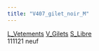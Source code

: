 ```yaml
---
title: "V407_gilet_noir_M"
---
```


[L_Vetements](notes/equipements/L_Vetements.md) [V_Gilets](notes/equipements/vetements/V_Gilets.md) [S_Libre](notes/statut/S_Libre.md)\
111121 neuf